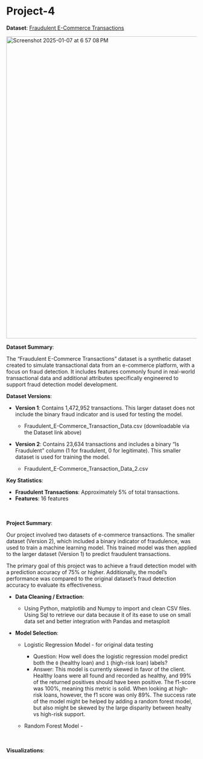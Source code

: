 # Project-4

**Dataset**: [Fraudulent E-Commerce Transactions](https://www.kaggle.com/datasets/shriyashjagtap/fraudulent-e-commerce-transactions/data?select=Fraudulent_E-Commerce_Transaction_Data_2.csv)

<img width="800" alt="Screenshot 2025-01-07 at 6 57 08 PM" src="https://github.com/user-attachments/assets/8ba82b1c-1c57-4b90-9316-9ca8c2ae3de1" />

**Dataset Summary**:

The “Fraudulent E-Commerce Transactions” dataset is a synthetic dataset created to simulate transactional data from an e-commerce platform, with a focus on fraud detection. It includes features commonly found in real-world transactional data and additional attributes specifically engineered to support fraud detection model development.

  **Dataset Versions**:

  - **Version 1**: Contains 1,472,952 transactions. This larger dataset does not include the binary fraud indicator and is used for testing the model.
    
     - Fraudulent_E-Commerce_Transaction_Data.csv (downloadable via the Dataset link above)
    
  - **Version 2**: Contains 23,634 transactions and includes a binary “Is Fraudulent” column (1 for fraudulent, 0 for legitimate). This smaller dataset is used for training the model.
    
     - Fraudulent_E-Commerce_Transaction_Data_2.csv

  **Key Statistics**:

  - **Fraudulent Transactions**: Approximately 5% of total transactions.
  - **Features**: 16 features

<br><br>
**Project Summary**:

Our project involved two datasets of e-commerce transactions. The smaller dataset (Version 2), which included a binary indicator of fraudulence, was used to train a machine learning model. This trained model was then applied to the larger dataset (Version 1) to predict fraudulent transactions.

The primary goal of this project was to achieve a fraud detection model with a prediction accuracy of 75% or higher. Additionally, the model’s performance was compared to the original dataset’s fraud detection accuracy to evaluate its effectiveness.


  - **Data Cleaning / Extraction**:

    - Using Python, matplotlib and Numpy to import and clean CSV files. Using Sql to retrieve our data because it of its ease to use on small data set and better integration with Pandas and metasploit

  - **Model Selection**:

    - Logistic Regression Model - for original data testing

       - Question: How well does the logistic regression model predict both the `0` (healthy loan) and `1` (high-risk loan) labels?
       - Answer: This model is currently skewed in favor of the client. Healthy loans were all found and recorded as healthy, and 99% of the returned positives should have been positive. The f1-score was 100%, meaning this metric is solid. When looking at high-risk loans, however, the f1 score was only 89%. The success rate of the model might be helped by adding a random forest model, but also might be skewed by the large disparity between healty vs high-risk support.

    - Random Forest Model - 

<br><br>
**Visualizations**:
